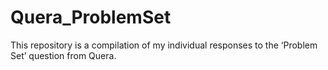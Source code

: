 # Quera_ProblemSet
This repository is a compilation of my individual responses to the ‘Problem Set’ question from Quera.
